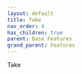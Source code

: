 ```yaml
---
layout: default
title: Take
nav_order: 4
has_children: true
parent: Base Features
grand_parent: Features
---
```


Take
